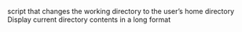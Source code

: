  script that changes the working directory to the user’s home directory
Display current directory contents in a long format
